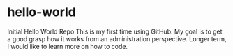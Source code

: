 # hello-world
Initial Hello World Repo
This is my first time using GitHub. My goal is to get a good grasp how it works from an administration perspective. Longer term, I would like to learn more on how to code. 

